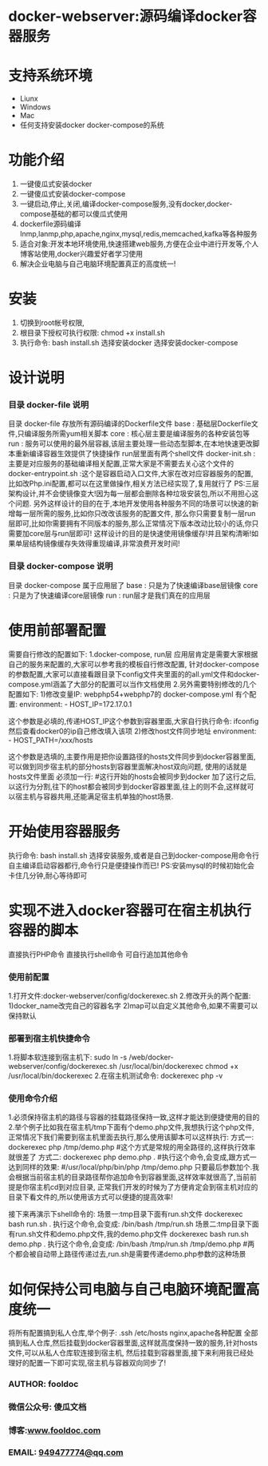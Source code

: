 # docker-webserver:源码编译docker容器服务

支持系统环境
========
* Liunx
* Windows
* Mac
* 任何支持安装docker docker-compose的系统

功能介绍
========
1. 一键傻瓜式安装docker
2. 一键傻瓜式安装docker-compose
3. 一键启动,停止,关闭,编译docker-compose服务,没有docker,docker-compose基础的都可以傻瓜式使用
4. dockerfile源码编译lnmp,lanmp,php,apache,nginx,mysql,redis,memcached,kafka等各种服务
5. 适合对象:开发本地环境使用,快速搭建web服务,方便在企业中进行开发等,个人博客站使用,docker兴趣爱好者学习使用
6. 解决企业电脑与自己电脑环境配置真正的高度统一!


安装
========
1. 切换到root帐号权限,
2. 根目录下授权可执行权限:
chmod +x install.sh
3. 执行命令:
bash install.sh
选择安装docker
选择安装docker-compose 

设计说明
========

### 目录 docker-file 说明 ###
目录 docker-file 存放所有源码编译的Dockerfile文件
base : 基础层Dockerfile文件,只编译服务所需yum相关脚本
core : 核心层主要是编译服务的各种安装包等
run  : 服务可以使用的最外层容器,该层主要处理一些动态型脚本,在本地快速更改脚本重新编译容器生效提供了快捷操作
run层里面有两个shell文件
docker-init.sh :主要是对应服务的基础编译相关配置,正常大家是不需要去关心这个文件的
docker-entrypoint.sh :这个是容器启动入口文件,大家在改对应容器服务的配置,比如改Php.ini配置,都可以在这里做操作,相关方法已经实现了,复用就行了
PS:三层架构设计,并不会使镜像变大!因为每一层都会删除各种垃圾安装包,所以不用担心这个问题.
另外这样设计的目的在于,本地开发使用各种服务不同的场景可以快速的新增每一层所需的服务,比如你只改改该服务的配置文件,
那么你只需要复制一层run层即可,比如你需要拥有不同版本的服务,那么正常情况下版本改动比较小的话,你只需要加core层与run层即可!
这样设计的目的是快速使用镜像缓存!并且架构清晰!如果单层结构镜像缓存失效得重现编译,非常浪费开发时间!

### 目录 docker-compose 说明 ###
目录 docker-compose 属于应用层了
base : 只是为了快速编译base层镜像
core : 只是为了快速编译core层镜像
run  : run层才是我们真在的应用层

使用前部署配置
========

需要自行修改的配置如下:
1.docker-compose, run层 应用层肯定是需要大家根据自己的服务来配置的,大家可以参考我的模板自行修改配置,
针对docker-compose的参数配置,大家可以直接看跟目录下config文件夹里面的的all.yml文件和docker-compose.yml涵盖了大部分的配置可以当作文档使用
2.另外需要特别修改的几个配置如下:
1)修改变量IP:
webphp54+webphp7的 docker-compose.yml
有个配置:
  environment:
    - HOST_IP=172.17.0.1

这个参数是必填的,传递HOST_IP这个参数到容器里面,大家自行执行命令:
ifconfig 
然后查看docker0的ip自己修改填入该项
2)修改host文件同步地址
environment:
    - HOST_PATH=/xxx/hosts

这个参数是选填的,主要作用是把你设置路径的hosts文件同步到docker容器里面,可以做到同步宿主机的部分hosts到容器里面解决host双向问题,
使用的话就是 hosts文件里面 必须加一行:
\#这行开始的hosts会被同步到docker
加了这行之后,以这行为分割,往下的host都会被同步到docker容器里面,往上的则不会,这样就可以宿主机与容器共用,还能满足宿主机单独的host场景.

开始使用容器服务
========

执行命令:
bash install.sh
选择安装服务,或者是自己到docker-compose用命令行自主编译启动容器都行,命令行只是便捷操作而已!
PS:安装mysql的时候初始化会卡住几分钟,耐心等待即可


实现不进入docker容器可在宿主机执行容器的脚本
========
直接执行PHP命令
直接执行shell命令
可自行追加其他命令
###  使用前配置 ### 
1.打开文件:docker-webserver/config/dockerexec.sh
2.修改开头的两个配置:
1)docker_name改完自己的容器名字
2)map可以自定义其他命令,如果不需要可以保持默认
###  部署到宿主机快捷命令 ### 
1.将脚本软连接到宿主机下:
sudo ln -s /web/docker-webserver/config/dockerexec.sh /usr/local/bin/dockerexec
chmod +x /usr/local/bin/dockerexec
2.在宿主机测试命令:
dockerexec php -v

###  使用命令介绍 ### 
1.必须保持宿主机的路径与容器的挂载路径保持一致,这样才能达到便捷使用的目的
2.举个例子比如我在宿主机/tmp下面有个demo.php文件,我想执行这个php文件,正常情况下我们需要到宿主机里面去执行,那么使用该脚本可以这样执行:
方式一:
dockerexec php /tmp/demo.php
\#这个方式是常规的用全路径的,这样执行效率就很差了
方式二:
dockerexec php demo.php .
\#执行这个命令,会变成,跟方式一达到同样的效果:
\#/usr/local/php/bin/php /tmp/demo.php
只要最后参数加个.我会根据当前宿主机的目录路径帮你追加命令到容器里面,这样效率就很高了,当前前提是你宿主机cd到对应目录,
正常我们开发的时候为了方便肯定会到宿主机对应的目录下看文件的,所以使用该方式可以便捷的提高效率!

接下来再演示下shell命令的:
场景一:tmp目录下面有run.sh文件
dockerexec bash run.sh  .
执行这个命令,会变成:
/bin/bash /tmp/run.sh
场景二:tmp目录下面有run.sh文件和demo.php文件,我的demo.php文件
dockerexec bash run.sh demo.php .
执行这个命令,会变成:
/bin/bash /tmp/run.sh /tmp/demo.php
\#两个都会被自动带上路径传递过去,run.sh是需要传递demo.php参数的这种场景


如何保持公司电脑与自己电脑环境配置高度统一
========

将所有配置搞到私人仓库,举个例子:
.ssh
/etc/hosts
nginx,apache各种配置
全部搞到私人仓库,然后挂载到docker容器里面,这样就高度保持一致的服务,针对hosts文件,可以从私人仓库软连接到宿主机,
然后挂载到容器里面,接下来利用我已经处理好的配置一下即可实现,宿主机与容器双向同步了!


###  AUTHOR: fooldoc
###  微信公众号: 傻瓜文档
###  博客:www.fooldoc.com
###  EMAIL: 949477774@qq.com

